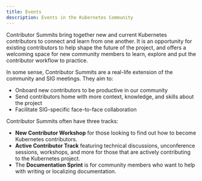 ```yaml
---
title: Events 
description: Events in the Kubernetes Community
---
```


Contributor Summits bring together new and current Kubernetes contributors to connect and learn from one another. It is an opportunity for existing contributors to help shape the future of the project, and offers a welcoming space for new community members to learn, explore and put the contributor workflow to practice.

In some sense, Contributor Summits are a real-life extension of the community and SIG meetings. They aim to:

- Onboard new contributors to be productive in our community
- Send contributors home with more context, knowledge, and skills about the project
- Facilitate SIG-specific face-to-face collaboration

Contributor Summits often have three tracks:
- **New Contributor Workshop** for those looking to find out how to become Kubernetes contributors.
- **Active Contributor Track** featuring technical discussions, unconference sessions, workshops, and more for those that are actively contributing to the Kubernetes project.
- The **Documentation Sprint** is for community members who want to help with writing or localizing documentation.


 